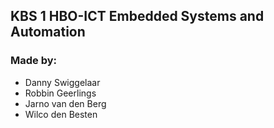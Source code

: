 ## KBS 1 HBO-ICT Embedded Systems and Automation
### Made by:
* Danny Swiggelaar
* Robbin Geerlings
* Jarno van den Berg
* Wilco den Besten

